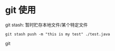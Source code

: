 # git 使用



git stash: 暂时贮存本地文件/某个特定文件

``` shell
git stash push -m "this is my test" ./test.java   
```





git 





